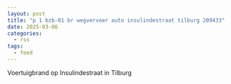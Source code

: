 ```yaml
---
layout: post
title: "p 1 bzb-01 br wegvervoer auto insulindestraat tilburg 209433"
date: 2025-03-06
categories: 
  - rss
tags: 
  - feed
---
```


Voertuigbrand op Insulindestraat in Tilburg
